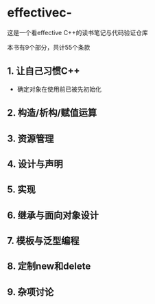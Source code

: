 # effectivec-

这是一个看effective C++的读书笔记与代码验证仓库

本书有9个部分，共计55个条款

## 1. 让自己习惯C++



+ 确定对象在使用前已被先初始化

## 2. 构造/析构/赋值运算



## 3. 资源管理



## 4. 设计与声明



## 5. 实现





## 6. 继承与面向对象设计





## 7. 模板与泛型编程



## 8. 定制new和delete



## 9. 杂项讨论

